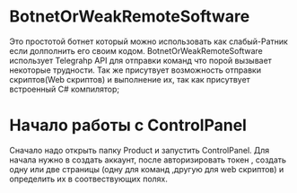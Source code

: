 # BotnetOrWeakRemoteSoftware
Это простотой ботнет который можно использовать как слабый-Ратник если долполнить его своим кодом. BotnetOrWeakRemoteSoftware использует Telegrahp API для отправки команд что порой вызывает некоторые трудности. Так же присутвует возможность отправки скриптов(Web скриптов) и выполнение их, так как присутвует встроенный C# компилятор;

# Начало работы с ControlPanel
Сначало надо открыть папку Product и запустить ControlPanel. Для начала нужно в создать аккаунт, после авторизировать токен , создать одну или две страницы (одну для команд ,другую для web скриптов) и определить их в соотвествующих полях.
